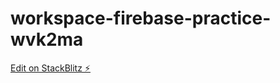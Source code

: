# workspace-firebase-practice-wvk2ma

[Edit on StackBlitz ⚡️](https://stackblitz.com/edit/workspace-firebase-practice-wvk2ma)